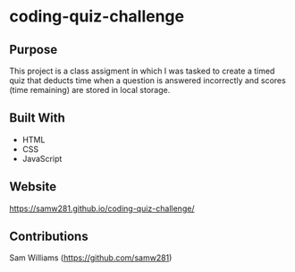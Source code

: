 # coding-quiz-challenge

## Purpose

This project is a class assigment in which I was tasked to create a timed quiz that deducts time when a question is answered incorrectly and scores (time remaining) are stored in local storage.

## Built With

* HTML
* CSS
* JavaScript

## Website

https://samw281.github.io/coding-quiz-challenge/

## Contributions

Sam Williams (https://github.com/samw281)
